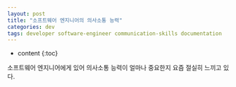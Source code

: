 ```yaml
---
layout: post
title: "소프트웨어 엔지니어의 의사소통 능력"
categories: dev
tags: developer software-engineer communication-skills documentation
---
```


* content
{:toc}

소프트웨어 엔지니어에게 있어 의사소통 능력이 얼마나 중요한지 요즘 절실히 느끼고 있다.

<!--more-->

[jekyll]:         https://jekyllrb.com